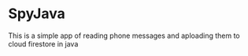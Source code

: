 # SpyJava
This is a simple app of reading phone messages and aploading them to cloud firestore in java
